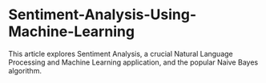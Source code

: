 # Sentiment-Analysis-Using-Machine-Learning
This article explores Sentiment Analysis, a crucial Natural Language Processing and Machine Learning application, and the popular Naive Bayes algorithm.
